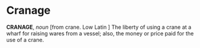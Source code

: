 # Cranage

**CRANAGE**, _noun_ \[from crane. Low Latin \] The liberty of using a crane at a wharf for raising wares from a vessel; also, the money or price paid for the use of a crane.